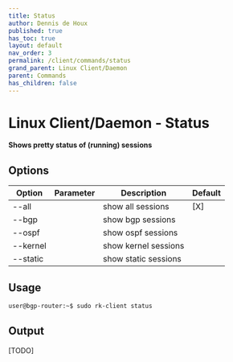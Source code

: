 ```yaml
---
title: Status
author: Dennis de Houx
published: true
has_toc: true
layout: default
nav_order: 3
permalink: /client/commands/status
grand_parent: Linux Client/Daemon
parent: Commands
has_children: false
---
```


# Linux Client/Daemon - Status

**Shows pretty status of (running) sessions**

## Options

| Option   | Parameter | Description          | Default |
| -------- | --------- | -------------------- | ------- |
| --all    |           | show all sessions    | [X]     |
| --bgp    |           | show bgp sessions    |         |
| --ospf   |           | show ospf sessions   |         |
| --kernel |           | show kernel sessions |         |
| --static |           | show static sessions |         |

## Usage

```bash
user@bgp-router:~$ sudo rk-client status
```

## Output

[TODO]
